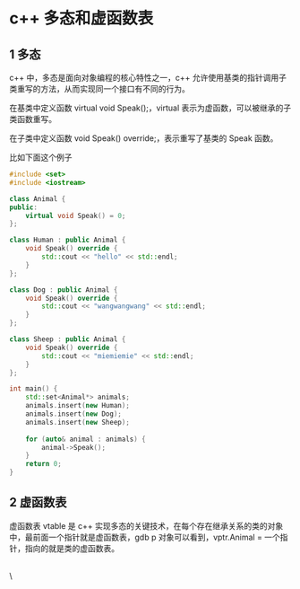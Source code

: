 # c++ 多态和虚函数表

## 1 多态

c++  中，多态是面向对象编程的核心特性之一，c++ 允许使用基类的指针调用子类重写的方法，从而实现同一个接口有不同的行为。

在基类中定义函数 virtual void Speak();，virtual 表示为虚函数，可以被继承的子类函数重写。

在子类中定义函数 void Speak() override;，表示重写了基类的 Speak 函数。

比如下面这个例子

```cpp
#include <set>
#include <iostream>

class Animal {
public:
    virtual void Speak() = 0;
};

class Human : public Animal {
    void Speak() override {
        std::cout << "hello" << std::endl;
    }
};

class Dog : public Animal {
    void Speak() override {
        std::cout << "wangwangwang" << std::endl;
    }
};

class Sheep : public Animal {
    void Speak() override {
        std::cout << "miemiemie" << std::endl;
    }
};

int main() {
    std::set<Animal*> animals;
    animals.insert(new Human);
    animals.insert(new Dog);
    animals.insert(new Sheep);
    
    for (auto& animal : animals) {
        animal->Speak();
    }
    return 0;
}


```

## 2 虚函数表

虚函数表 vtable 是 c++ 实现多态的关键技术，在每个存在继承关系的类的对象中，最前面一个指针就是虚函数表，gdb p 对象可以看到，vptr.Animal = 一个指针，指向的就是类的虚函数表。

\
\
